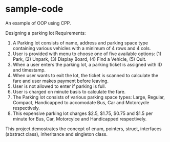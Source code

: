 # sample-code
An example of OOP using CPP.

Designing a parking lot
Requirements:
1. A Parking lot consists of name, address and parking space type containing various vehicles with a minimum of 4 rows and 4 cols.
2. User is provided with menu to choose one of five available options: (1) Park, (2) Unpark, (3) Display Board, (4) Find a Vehicle, (5) Quit.
3. When a user enters the parking lot, a parking ticket is assigned with ID and timestamp.
4. When user wants to exit the lot, the ticket is scanned to calculate the fare and user makes payment before leaving.
5. User is not allowed to enter if parking is full.
6. User is charged on minute basis to calculate the fare.
7. The Parking lot consists of various parking space types: Large, Regular, Compact, Handicapped to accomodate Bus, Car and Motorcycle respectively.
8. This expensive parking lot charges $2.5, $1.75, $0.75 and $1.5 per minute for Bus, Car, Motorcylce and Handicapped respectively.

This project demostrates the concept of enum, pointers, struct, interfaces (abstract class), inheritance and singleton class.
